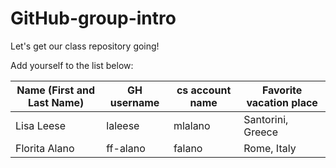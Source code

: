 # GitHub-group-intro
Let's get our class repository going!

Add yourself to the list below:

| Name (First and Last Name) | GH username | cs account name | Favorite vacation place |
| --- | --- | --- | --- |
| Lisa Leese | laleese | mlalano | Santorini, Greece |
| Florita Alano | ff-alano | falano | Rome, Italy | 
